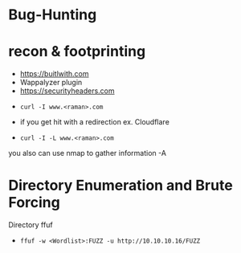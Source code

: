 # Bug-Hunting

# recon & footprinting
- https://buitlwith.com
- Wappalyzer plugin
- https://securityheaders.com
-     curl -I www.<raman>.com
- if you get hit with a redirection ex. Cloudflare
-     curl -I -L www.<raman>.com
you also can use nmap to gather information -A

# Directory Enumeration and Brute Forcing
Directory ffuf
-     ffuf -w <Wordlist>:FUZZ -u http://10.10.10.16/FUZZ
